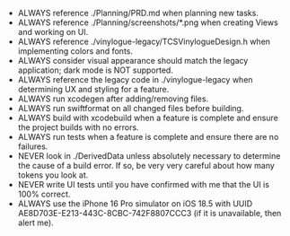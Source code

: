 - ALWAYS reference ./Planning/PRD.md when planning new tasks.
- ALWAYS reference ./Planning/screenshots/*.png when creating Views and working on UI.
- ALWAYS reference ./vinylogue-legacy/TCSVinylogueDesign.h when implementing colors and fonts.
- ALWAYS consider visual appearance should match the legacy application; dark mode is NOT supported. 
- ALWAYS reference the legacy code in ./vinylogue-legacy when determining UX and styling for a feature.
- ALWAYS run xcodegen after adding/removing files.
- ALWAYS run swiftformat on all changed files before building.
- ALWAYS build with xcodebuild when a feature is complete and ensure the project builds with no errors.
- ALWAYS run tests when a feature is complete and ensure there are no failures.
- NEVER look in ./DerivedData unless absolutely necessary to determine the cause of a build error. If so, be very very careful about how many tokens you look at.
- NEVER write UI tests until you have confirmed with me that the UI is 100% correct.
- ALWAYS use the iPhone 16 Pro simulator on iOS 18.5 with UUID AE8D703E-E213-443C-8CBC-742F8807CCC3 (if it is unavailable, then alert me).
